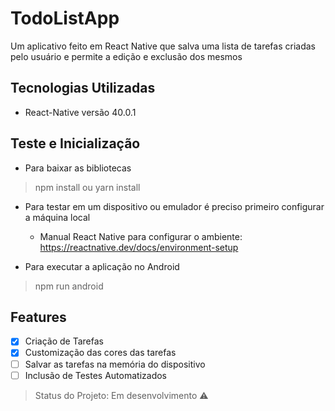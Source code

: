 # TodoListApp

Um aplicativo feito em React Native que salva uma lista de tarefas criadas pelo usuário e permite a edição e exclusão dos mesmos

## Tecnologias Utilizadas

* React-Native versão 40.0.1

## Teste e Inicialização

* Para baixar as bibliotecas
> npm install
ou
> yarn install

* Para testar em um dispositivo ou emulador é preciso primeiro configurar a máquina local
  - Manual React Native para configurar o ambiente: https://reactnative.dev/docs/environment-setup

* Para executar a aplicação no Android
> npm run android

## Features

- [X] Criação de Tarefas
- [X] Customização das cores das tarefas
- [ ] Salvar as tarefas na memória do dispositivo
- [ ] Inclusão de Testes Automatizados

> Status do Projeto: Em desenvolvimento :warning:
